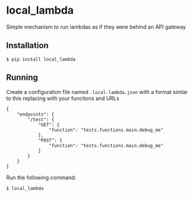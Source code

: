 # local_lambda

Simple mechanism to run lambdas as if they were behind an API gateway

## Installation
```
$ pip install local_lambda
```

## Running
Create a configuration file named `.local-lambda.json` with a format simlar to this replacing with your funcitons and URLs

```
{
    "endpoints": {
        "/test": {
            "GET": {
                "function": "tests.functions.main.debug_me"
            },
            "POST": {
                "function": "tests.functions.main.debug_me"
            }
        }
    }
}
```

Run the following command:
```
$ local_lambda
```